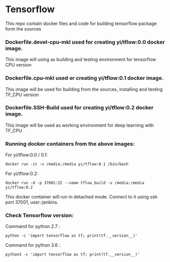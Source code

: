# Tensorflow
This repo contain docker files and code for building tensorflow package form the sources

### Dockerfile.devel-cpu-mkl used for creating yi/tflow:0.0 docker image.

This image will using as building and testing environment for tensorflow CPU version

### Dockerfile.cpu-mkl used or creating yi/tflow:0.1 docker image.

This image will be used for building from the sources, installing and testing TF_CPU version

### Dockerfile.SSH-Build used for creating yi/tflow:0.2 docker image.  

This image will be used as working environment for deep learning with TF_CPU

### Running docker containers from the above images:

For yi/tflow:0.0 / 0.1:
```
docker run -it -v /media:/media yi/tflow:0.1 /bin/bash
 ``` 
For yi/tflow:0.2:
```
docker run -d -p 37001:22 --name tflow_build -v /media:/media yi/tflow:0.2
```
This docker container will run in detached mode. Connect to it using ssh port 37001, user::jenkins.

### Check Tensorflow version:

Command for python 2.7 :
```
python -c 'import tensorflow as tf; print(tf.__version__)'
```
Command for python 3.6 :
```
python3 -c 'import tensorflow as tf; print(tf.__version__)'
```
